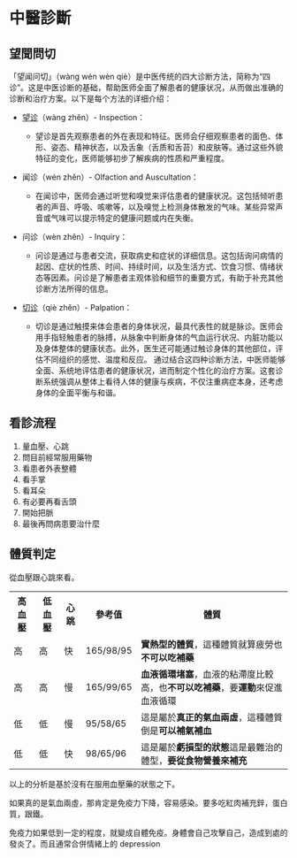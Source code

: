 # 中醫診斷
## 望聞問切
「望闻问切」（wàng wén wèn qiè）是中医传统的四大诊断方法，简称为“四诊”。这是中医诊断的基础，帮助医师全面了解患者的健康状况，从而做出准确的诊断和治疗方案。以下是每个方法的详细介绍：

- [望诊](望診.md)（wàng zhěn）- Inspection：
	- 望诊是首先观察患者的外在表现和特征。医师会仔细观察患者的面色、体形、姿态、精神状态，以及舌象（舌质和舌苔）和皮肤等。通过这些外貌特征的变化，医师能够初步了解疾病的性质和严重程度。

- 闻诊（wén zhěn）- Olfaction and Auscultation：
	- 在闻诊中，医师会通过听觉和嗅觉来评估患者的健康状况。这包括倾听患者的声音、呼吸、咳嗽等，以及嗅觉上检测身体散发的气味。某些异常声音或气味可以提示特定的健康问题或内在失衡。

- 问诊（wèn zhěn）- Inquiry：
	- 问诊是通过与患者交流，获取病史和症状的详细信息。这包括询问病情的起因、症状的性质、时间、持续时间，以及生活方式、饮食习惯、情绪状态等因素。问诊是了解患者主观体验和细节的重要方式，有助于补充其他诊断方法所得的信息。

- [切诊](中醫脈診.md)（qiè zhěn）- Palpation：
	- 切诊是通过触摸来体会患者的身体状况，最具代表性的就是脉诊。医师会用手指轻触患者的脉搏，从脉象中判断身体的气血运行状况、内脏功能以及身体整体的健康状态。此外，医生还可能通过触诊身体的其他部位，评估不同组织的感觉、温度和反应。
通过结合这四种诊断方法，中医师能够全面、系统地评估患者的健康状况，进而制定个性化的治疗方案。这套诊断系统强调从整体上看待人体的健康与疾病，不仅注重病症本身，还考虑身体的全面平衡与和谐。


## 看診流程
1. 量血壓、心跳
2. 問目前經常服用藥物
3. 看患者外表整體
4. 看手掌
5. 看耳朵
6. 有必要再看舌頭
7. 開始把脈
8. 最後再問病患要治什麼

## 體質判定

從血壓跟心跳來看。

<table>
	<tr>
		<th>高血壓</th>
		<th>低血壓</th>
		<th>心跳</th>
		<th>參考值</th>
		<th>體質</th>
	</tr>
	<tr>
		<td>高</td>
		<td>高</td>
		<td>快</td>
		<td>165/98/95</td>
		<td><b>實熱型的體質</b>，這種體質就算疲勞也<b>不可以吃補藥</b></td>
	</tr>
	<tr>
		<td>高</td>
		<td>高</td>
		<td>慢</td>
		<td>165/99/65</td>
		<td><b>血液循環堵塞</b>，血液的粘滯度比較高，也<b>不可以吃補藥</b>，要<b>運動</b>來促進血液循環</td>
	</tr>
	<tr>
		<td>低</td>
		<td>低</td>
		<td>慢</td>
		<td>95/58/65</td>
		<td>這是屬於<b>真正的氣血兩虛</b>，這種體質倒是<b>可以補氣補血</b></td>
	</tr>
	<tr>
		<td>低</td>
		<td>低</td>
		<td>快</td>
		<td>98/65/96</td>
		<td>這是屬於<b>虧損型的狀態</b>這是最難治的體型，<b>要從食物營養來補充</b></td>
	</tr>
</table>

以上的分析是基於沒有在服用血壓藥的狀態之下。

如果真的是氣血兩虛，那肯定是免疫力下降，容易感染。要多吃紅肉補充鋅，蛋白質，跟鐵。
 
免疫力如果低到一定的程度，就變成自體免疫。身體會自己攻擊自己，造成到處的發炎了。而且通常合併情緒上的 depression